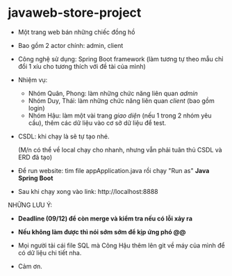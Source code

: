 # javaweb-store-project
- Một trang web bán những chiếc đồng hồ
- Bao gồm 2 actor chính: admin, client
- Công nghệ sử dụng: Spring Boot framework (làm tương tự theo mẫu chỉ đổi 1 xíu cho tương thích với đề tài của mình)
- Nhiệm vụ:
  + Nhóm Quân, Phong: làm những chức năng liên quan *admin*
  + Nhóm Duy, Thái: làm những chức năng liên quan *client* (bao gồm login)
  + Nhóm Hậu: làm một vài trang *giao diện* (nếu 1 trong 2 nhóm yêu cầu), thêm các dữ liệu vào cơ sở dữ liệu để test.

- CSDL: khi chạy là sẽ tự tạo nhé.
  
  (M/n có thể về local chạy cho nhanh, nhưng vẫn phải tuân thủ CSDL và ERD đã tạo)
- Để run website: tìm file appApplication.java rồi chạy "Run as" **Java Spring Boot**
- Sau khi chạy xong vào link: http://localhost:8888

NHỮNG LƯU Ý:
- **Deadline (09/12) để còn merge và kiểm tra nếu có lỗi xảy ra**
- **Nếu không làm được thì nói sớm sớm để kịp ứng phó @@**

- Mọi người tải cái file SQL mà Công Hậu thêm lên git về máy của mình để có dữ liệu chi tiết nha.
- Cảm ơn.
